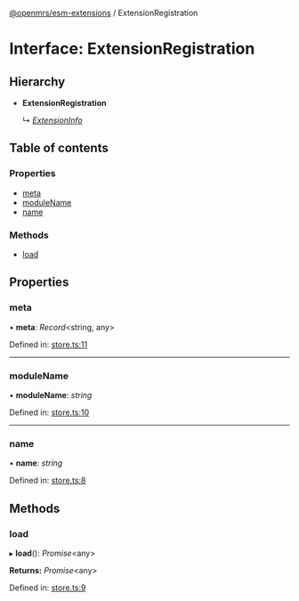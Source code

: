 [@openmrs/esm-extensions](../API.md) / ExtensionRegistration

# Interface: ExtensionRegistration

## Hierarchy

* **ExtensionRegistration**

  ↳ [*ExtensionInfo*](extensioninfo.md)

## Table of contents

### Properties

- [meta](extensionregistration.md#meta)
- [moduleName](extensionregistration.md#modulename)
- [name](extensionregistration.md#name)

### Methods

- [load](extensionregistration.md#load)

## Properties

### meta

• **meta**: *Record*<string, any\>

Defined in: [store.ts:11](https://github.com/nk183/openmrs-esm-core/blob/master/packages/esm-extensions/src/store.ts#L11)

___

### moduleName

• **moduleName**: *string*

Defined in: [store.ts:10](https://github.com/nk183/openmrs-esm-core/blob/master/packages/esm-extensions/src/store.ts#L10)

___

### name

• **name**: *string*

Defined in: [store.ts:8](https://github.com/nk183/openmrs-esm-core/blob/master/packages/esm-extensions/src/store.ts#L8)

## Methods

### load

▸ **load**(): *Promise*<any\>

**Returns:** *Promise*<any\>

Defined in: [store.ts:9](https://github.com/nk183/openmrs-esm-core/blob/master/packages/esm-extensions/src/store.ts#L9)
